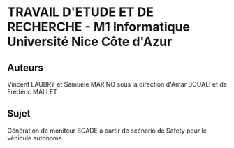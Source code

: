 # TRAVAIL D'ETUDE ET DE RECHERCHE - M1 Informatique Université Nice Côte d'Azur
## Auteurs
Vincent LAUBRY et Samuele MARINO sous la direction d'Amar BOUALI et de Frédéric MALLET
## Sujet
Génération de moniteur SCADE à partir de scénario de Safety pour le véhicule autonome

